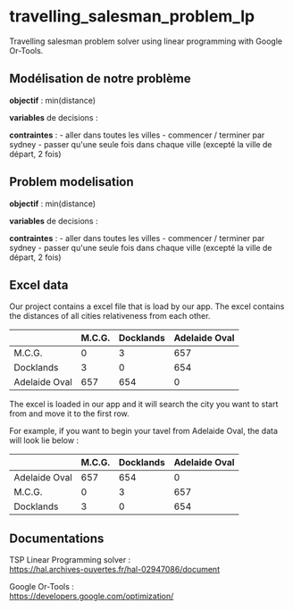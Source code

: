 # travelling_salesman_problem_lp

Travelling salesman problem solver using linear programming with Google Or-Tools.

## Modélisation de notre problème

__objectif__ : min(distance)

__variables__ de decisions :

__contraintes__ :
    - aller dans toutes les villes
    - commencer / terminer par sydney
    - passer qu'une seule fois dans chaque ville (excepté la ville de départ, 2 fois)

## Problem modelisation

__objectif__ : min(distance)

__variables__ de decisions :

__contraintes__ :
    - aller dans toutes les villes
    - commencer / terminer par sydney
    - passer qu'une seule fois dans chaque ville (excepté la ville de départ, 2 fois)

## Excel data

Our project contains a excel file that is load by our app.
The excel contains the distances of all cities relativeness from each other.

|  |M.C.G.|Docklands|Adelaide Oval|
|--|--|--|--|
|M.C.G.|  0| 3 |657 |
|Docklands| 3|0 |654 |
|Adelaide Oval| 657|654|0|

The excel is loaded in our app and it will search the city you want to start from and move it to the first row.

For example, if you want to begin your tavel from Adelaide Oval, the data will look lie below :

|  |M.C.G.|Docklands|Adelaide Oval|
|--|--|--|--|
|Adelaide Oval| 657|654|0|
|M.C.G.|  0| 3 |657 |
|Docklands| 3|0 |654 |

## Documentations

TSP Linear Programming solver :  
<https://hal.archives-ouvertes.fr/hal-02947086/document>

Google Or-Tools :  
<https://developers.google.com/optimization/>
